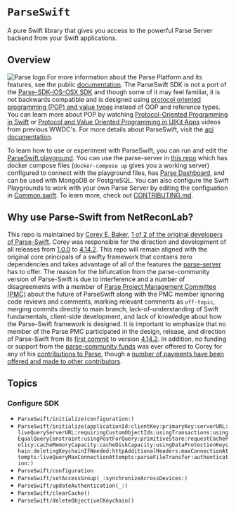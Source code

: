 # ``ParseSwift``
A pure Swift library that gives you access to the powerful Parse Server backend from your Swift applications.

## Overview
![Parse logo](parse-swift.png)
For more information about the Parse Platform and its features, see the public [documentation](https://docs.parseplatform.org). The ParseSwift SDK is not a port of the [Parse-SDK-iOS-OSX SDK](https://github.com/parse-community/Parse-SDK-iOS-OSX) and though some of it may feel familiar, it is not backwards compatible and is designed using [protocol oriented programming (POP) and value types](https://www.pluralsight.com/guides/protocol-oriented-programming-in-swift) instead of OOP and reference types. You can learn more about POP by watching [Protocol-Oriented Programming in Swift](https://developer.apple.com/videos/play/wwdc2015/408/) or [Protocol and Value Oriented Programming in UIKit Apps](https://developer.apple.com/videos/play/wwdc2016/419/) videos from previous WWDC's. For more details about ParseSwift, visit the [api documentation](https://netreconlab.github.io/Parse-Swift/release/documentation/parseswift/).

To learn how to use or experiment with ParseSwift, you can run and edit the [ParseSwift.playground](https://github.com/netreconlab/Parse-Swift/tree/main/ParseSwift.playground/Pages). You can use the parse-server in [this repo](https://github.com/netreconlab/parse-hipaa/tree/parse-swift) which has docker compose files (`docker-compose up` gives you a working server) configured to connect with the playground files, has [Parse Dashboard](https://github.com/parse-community/parse-dashboard), and can be used with MongoDB or PostgreSQL. You can also configure the Swift Playgrounds to work with your own Parse Server by editing the configuation in [Common.swift](https://github.com/netreconlab/Parse-Swift/blob/e9ba846c399257100b285d25d2bd055628b13b4b/ParseSwift.playground/Sources/Common.swift#L4-L19). To learn more, check out [CONTRIBUTING.md](https://github.com/netreconlab/Parse-Swift/blob/main/CONTRIBUTING.md#swift-playgrounds).

## Why use Parse-Swift from NetReconLab?
This repo is maintained by [Corey E. Baker](https://github.com/cbaker6), [1 of 2 of the original developers of Parse-Swift](https://github.com/parse-community/Parse-Swift/graphs/contributors). Corey was responsible for the direction and development of all releases from [1.0.0](https://github.com/parse-community/Parse-Swift/releases/tag/4.14.2) to [4.14.2](https://github.com/parse-community/Parse-Swift/releases/tag/4.14.2). This repo will remain aligned with the original core principals of a swifty framework that contains zero dependencies and takes advantage of all of the features the [parse-server](https://github.com/parse-community/parse-server) has to offer. The reason for the bifurcation from the parse-community version of Parse-Swift is due to interference and a number of disagreements with a member of [Parse Project Management Committee (PMC)](https://github.com/parse-community/Governance/blob/main/TEAM.md#project-management-committee-pmc) about the future of ParseSwift along with the PMC member ignoring code reviews and comments, marking relevant comments as `off-topic`, merging commits directly to main branch, lack-of-understanding of Swift fundamentals, client-side development, and lack of knowledge about how the Parse-Swift framework is designed. It is important to emphasize that no member of the Parse PMC participated in the design, release, and direction of Parse-Swift from its [first commit](https://github.com/parse-community/Parse-Swift/tree/cf69b7f0638819a7070b82228bc51a97df5757e6) to version [4.14.2](https://github.com/parse-community/Parse-Swift/releases/tag/4.14.2). In addition, no funding or support from the [parse-community funds](https://opencollective.com/parse-server) was ever offered to Corey for any of his [contributions to Parse](https://github.com/search?q=user%3Aparse-community+author%3Acbaker6&type=issues), though a [number of payments have been offered and made to other contributors](https://opencollective.com/parse-server#category-BUDGET).

## Topics

### Configure SDK

- ``ParseSwift/initialize(configuration:)``
- ``ParseSwift/initialize(applicationId:clientKey:primaryKey:serverURL:liveQueryServerURL:requiringCustomObjectIds:usingTransactions:usingEqualQueryConstraint:usingPostForQuery:primitiveStore:requestCachePolicy:cacheMemoryCapacity:cacheDiskCapacity:usingDataProtectionKeychain:deletingKeychainIfNeeded:httpAdditionalHeaders:maxConnectionAttempts:liveQueryMaxConnectionAttempts:parseFileTransfer:authentication:)``
- ``ParseSwift/configuration``
- ``ParseSwift/setAccessGroup(_:synchronizeAcrossDevices:)``
- ``ParseSwift/updateAuthentication(_:)``
- ``ParseSwift/clearCache()``
- ``ParseSwift/deleteObjectiveCKeychain()``
